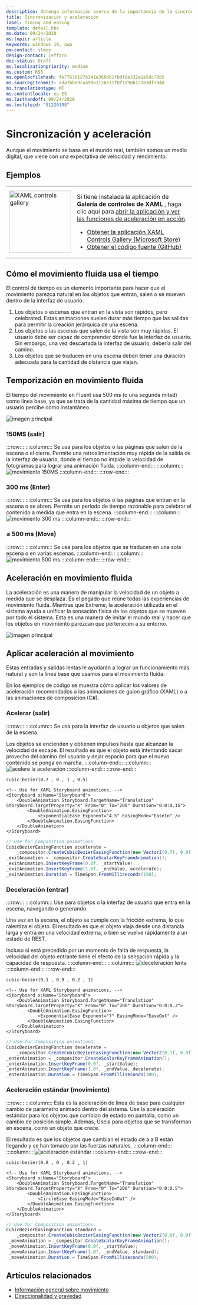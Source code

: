 ```yaml
---
description: Obtenga información acerca de la importancia de la sincronización y la aceleración para que el movimiento parezca natural en los objetos que entran, salen o se mueven dentro de la interfaz de usuario.
title: Sincronización y aceleración
label: Timing and easing
template: detail.hbs
ms.date: 09/24/2020
ms.topic: article
keywords: windows 10, uwp
pm-contact: stmoy
design-contact: jeffarn
doc-status: Draft
ms.localizationpriority: medium
ms.custom: RS5
ms.openlocfilehash: fe776361276341e368db1fbdf8e332a1e5dc70b5
ms.sourcegitcommit: eda7bbe9caa9d61126e11f0f1a98b12183df794d
ms.translationtype: MT
ms.contentlocale: es-ES
ms.lasthandoff: 09/24/2020
ms.locfileid: "91220198"
---
```

# <a name="timing-and-easing"></a>Sincronización y aceleración

Aunque el movimiento se basa en el mundo real, también somos un medio digital, que viene con una expectativa de velocidad y rendimiento.

## <a name="examples"></a>Ejemplos

<table>
<tr>
<td><img src="images/xaml-controls-gallery-app-icon.png" alt="XAML controls gallery" width="168"></img></td>
<td>
    <p>Si tiene instalada la aplicación de <strong style="font-weight: semi-bold">Galería de controles de XAML</strong> , haga clic aquí para <a href="xamlcontrolsgallery:/item/EasingFunction">abrir la aplicación y ver las funciones de aceleración en acción</a>.</p>
    <ul>
    <li><a href="https://www.microsoft.com/store/productId/9MSVH128X2ZT">Obtener la aplicación XAML Controls Gallery (Microsoft Store)</a></li>
    <li><a href="https://github.com/Microsoft/Xaml-Controls-Gallery">Obtener el código fuente (GitHub)</a></li>
    </ul>
</td>
</tr>
</table>

## <a name="how-fluent-motion-uses-time"></a>Cómo el movimiento fluida usa el tiempo

El control de tiempo es un elemento importante para hacer que el movimiento parezca natural en los objetos que entran, salen o se mueven dentro de la interfaz de usuario.

1. Los objetos o escenas que entran en la vista son rápidos, pero celebrated. Estas animaciones suelen durar más tiempo que las salidas para permitir la creación jerárquica de una escena.
1. Los objetos o las escenas que salen de la vista son muy rápidas. El usuario debe ser capaz de comprender dónde fue la interfaz de usuario. Sin embargo, una vez descartada la interfaz de usuario, debería salir del camino.
1. Los objetos que se traducen en una escena deben tener una duración adecuada para la cantidad de distancia que viajan.

## <a name="timing-in-fluent-motion"></a>Temporización en movimiento fluida

El tiempo del movimiento en Fluent usa 500 ms (o una segunda mitad) como línea base, ya que se trata de la cantidad máxima de tiempo que un usuario percibe como instantáneo.

![imagen principal](images/time.gif)

### <a name="150ms-exit"></a>**150MS** (salir)

:::row:::
    :::column:::
Se usa para los objetos o las páginas que salen de la escena o el cierre.
Permite una retroalimentación muy rápida de la salida de la interfaz de usuario, donde el tiempo no impide la velocidad de fotogramas para lograr una animación fluida.
    :::column-end:::
    :::column:::
        ![movimiento 150MS](images/150msAlt.gif)
    :::column-end:::
:::row-end:::

### <a name="300ms-enter"></a>**300 ms** (Enter)

:::row:::
    :::column:::
Se usa para los objetos o las páginas que entran en la escena o se abren.
Permite un período de tiempo razonable para celebrar el contenido a medida que entra en la escena.
    :::column-end:::
    :::column:::
        ![movimiento 300 ms](images/300ms.gif)
    :::column-end:::
:::row-end:::

### <a name="500ms-move"></a>**≤ 500 ms** (Move)

:::row:::
    :::column:::
Se usa para los objetos que se traducen en una sola escena o en varias escenas. 
    :::column-end:::
    :::column:::
        ![movimiento 500 ms](images/500ms.gif)
    :::column-end:::
:::row-end:::

## <a name="easing-in-fluent-motion"></a>Aceleración en movimiento fluida

La aceleración es una manera de manipular la velocidad de un objeto a medida que se desplaza. Es el pegado que reúne todas las experiencias de movimiento fluida. Mientras que Extreme, la aceleración utilizada en el sistema ayuda a unificar la sensación física de los objetos que se mueven por todo el sistema. Esta es una manera de imitar el mundo real y hacer que los objetos en movimiento parezcan que pertenecen a su entorno.

![imagen principal](images/easing.gif)

## <a name="apply-easing-to-motion"></a>Aplicar aceleración al movimiento

Estas entradas y salidas lentas le ayudarán a lograr un funcionamiento más natural y son la línea base que usamos para el movimiento fluida.

En los ejemplos de código se muestra cómo aplicar los valores de aceleración recomendados a las animaciones de guion gráfico (XAML) o a las animaciones de composición (C#).

### <a name="accelerate-exit"></a>**Acelerar** (salir)

:::row:::
    :::column:::
Se usa para la interfaz de usuario u objetos que salen de la escena.

Los objetos se encienden y obtienen impulsos hasta que alcanzan la velocidad de escape.
El resultado es que el objeto está intentando sacar provecho del camino del usuario y dejar espacio para que el nuevo contenido se ponga en marcha.
    :::column-end:::
    :::column:::
        ![acelere la aceleración](images/accelEase.gif)
    :::column-end:::
:::row-end:::

```
cubic-bezier(0.7 , 0 , 1 , 0.5)
```

```xaml
<!-- Use for XAML Storyboard animations. -->
<Storyboard x:Name="Storyboard">
    <DoubleAnimation Storyboard.TargetName="Translation" Storyboard.TargetProperty="X" From="0" To="200" Duration="0:0:0.15">
        <DoubleAnimation.EasingFunction>
            <ExponentialEase Exponent="4.5" EasingMode="EaseIn" />
        </DoubleAnimation.EasingFunction>
    </DoubleAnimation>
</Storyboard>
```

```csharp
// Use for Composition animations.
CubicBezierEasingFunction accelerate =
    _compositor.CreateCubicBezierEasingFunction(new Vector2(0.7f, 0.0f), new Vector2(1.0f, 0.5f));
_exitAnimation = _compositor.CreateScalarKeyFrameAnimation();
_exitAnimation.InsertKeyFrame(0.0f, _startValue);
_exitAnimation.InsertKeyFrame(1.0f, _endValue, accelerate);
_exitAnimation.Duration = TimeSpan.FromMilliseconds(150);
```

### <a name="decelerate-enter"></a>**Deceleración** (entrar)

:::row:::
    :::column:::
Use para objetos o la interfaz de usuario que entra en la escena, navegando o generando.

Una vez en la escena, el objeto se cumple con la fricción extrema, lo que ralentiza el objeto.
El resultado es que el objeto viaja desde una distancia larga y entra en una velocidad extrema, o bien se vuelve rápidamente a un estado de REST.

Incluso si está precedido por un momento de falta de respuesta, la velocidad del objeto entrante tiene el efecto de la sensación rápida y la capacidad de respuesta.
    :::column-end:::
    :::column:::
        ![deceleración lenta](images/decelEase.gif)
    :::column-end:::
:::row-end:::

```
cubic-bezier(0.1 , 0.9 , 0.2 , 1)
```

```xaml
<!-- Use for XAML Storyboard animations. -->
<Storyboard x:Name="Storyboard">
    <DoubleAnimation Storyboard.TargetName="Translation" Storyboard.TargetProperty="X" From="0" To="200" Duration="0:0:0.3">
        <DoubleAnimation.EasingFunction>
            <ExponentialEase Exponent="7" EasingMode="EaseOut" />
        </DoubleAnimation.EasingFunction>
    </DoubleAnimation>
</Storyboard>
```

```csharp
// Use for Composition animations.
CubicBezierEasingFunction decelerate =
    _compositor.CreateCubicBezierEasingFunction(new Vector2(0.1f, 0.9f), new Vector2(0.2f, 1.0f));
_enterAnimation = _compositor.CreateScalarKeyFrameAnimation();
_enterAnimation.InsertKeyFrame(0.0f, _startValue);
_enterAnimation.InsertKeyFrame(1.0f, _endValue, decelerate);
_enterAnimation.Duration = TimeSpan.FromMilliseconds(300);
```

### <a name="standard-easing-move"></a>**Aceleración estándar** (movimiento)

:::row:::
    :::column:::
Esta es la aceleración de línea de base para cualquier cambio de parámetro animado dentro del sistema.
Use la aceleración estándar para los objetos que cambian de estado en pantalla, como un cambio de posición simple. Además, Úsela para objetos que se transforman en escena, como un objeto que crece.

El resultado es que los objetos que cambian el estado de a a B están llegando y se han tomado por las fuerzas naturales.
    :::column-end:::
    :::column:::
        ![aceleración estándar](images/standardEase.gif)
    :::column-end:::
:::row-end:::

```
cubic-bezier(0.8 , 0 , 0.2 , 1)
```

```xaml
<!-- Use for XAML Storyboard animations. -->
<Storyboard x:Name="Storyboard">
    <DoubleAnimation Storyboard.TargetName="Translation" Storyboard.TargetProperty="X" From="0" To="200" Duration="0:0:0.5">
        <DoubleAnimation.EasingFunction>
            <CircleEase EasingMode="EaseInOut" />
        </DoubleAnimation.EasingFunction>
    </DoubleAnimation>
</Storyboard>
```

```csharp
// Use for Composition animations.
CubicBezierEasingFunction standard =
    _compositor.CreateCubicBezierEasingFunction(new Vector2(0.8f, 0.0f), new Vector2(0.2f, 1.0f));
 _moveAnimation = _compositor.CreateScalarKeyFrameAnimation();
 _moveAnimation.InsertKeyFrame(0.0f, _startValue);
 _moveAnimation.InsertKeyFrame(1.0f, _endValue, standard);
 _moveAnimation.Duration = TimeSpan.FromMilliseconds(500);
```

## <a name="related-articles"></a>Artículos relacionados

- [Información general sobre movimiento](index.md)
- [Direccionalidad y gravedad](directionality-and-gravity.md)
